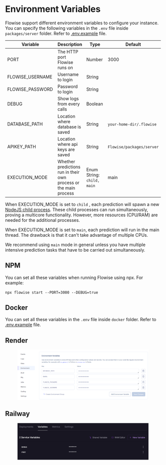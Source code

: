 # Environment Variables

Flowise support different environment variables to configure your instance. You can specify the following variables in the `.env` file inside `packages/server` folder. Refer to [.env.example](https://github.com/FlowiseAI/Flowise/blob/main/packages/server/.env.example) file.

<table><thead><tr><th width="222">Variable</th><th>Description</th><th width="151">Type</th><th>Default</th></tr></thead><tbody><tr><td>PORT</td><td>The HTTP port Flowise runs on</td><td>Number</td><td>3000</td></tr><tr><td>FLOWISE_USERNAME</td><td>Username to login</td><td>String</td><td></td></tr><tr><td>FLOWISE_PASSWORD</td><td>Password to login</td><td>String</td><td></td></tr><tr><td>DEBUG</td><td>Show logs from every calls</td><td>Boolean</td><td></td></tr><tr><td>DATABASE_PATH</td><td>Location where database is saved</td><td>String</td><td><code>your-home-dir/.flowise</code></td></tr><tr><td>APIKEY_PATH</td><td>Location where api keys are saved</td><td>String</td><td><code>Flowise/packages/server</code></td></tr><tr><td>EXECUTION_MODE</td><td>Whether predictions run in their own process or the main process</td><td>Enum String: <code>child,</code> <code>main</code></td><td>main</td></tr></tbody></table>

When EXECUTION\_MODE is set to `child` , each prediction will spawn a new [NodeJS child process](https://nodejs.org/api/child\_process.html). These child processes can run simultaneously, proving a multicore functionality. However, more resources (CPU/RAM) are needed for the additional processes.

When EXECUTION\_MODE is set to `main`, each prediction will run in the main thread. The drawback is that it can't take advantage of multiple CPUs.

We recommend using `main` mode in general unless you have multiple intensive prediction tasks that have to be carried out simultaneously.

## NPM

You can set all these variables when running Flowise using npx. For example:

```
npx flowise start --PORT=3000 --DEBUG=true
```

## Docker

You can set all these variables in the `.env` file inside `docker` folder. Refer to [.env.example](https://github.com/FlowiseAI/Flowise/blob/main/docker/.env.example) file.

## Render

<figure><img src=".gitbook/assets/image (37).png" alt=""><figcaption></figcaption></figure>

## Railway

<figure><img src=".gitbook/assets/image (9) (1).png" alt=""><figcaption></figcaption></figure>

